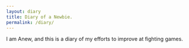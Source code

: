 ```yaml
---
layout: diary
title: Diary of a Newbie.
permalink: /diary/
---
```


I am Anew, and this is a diary of my efforts to improve at fighting games.
